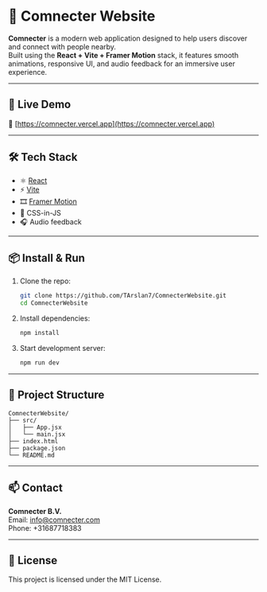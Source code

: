 # 📡 Comnecter Website

**Comnecter** is a modern web application designed to help users discover and connect with people nearby.  
Built using the **React + Vite + Framer Motion** stack, it features smooth animations, responsive UI, and audio feedback for an immersive user experience.

---

## 🚀 Live Demo

🔗 [https://comnecter.vercel.app](https://comnecter.vercel.app)

---

## 🛠️ Tech Stack

- ⚛️ [React](https://reactjs.org/)
- ⚡ [Vite](https://vitejs.dev/)
- 🎞️ [Framer Motion](https://www.framer.com/motion/)
- 🎨 CSS-in-JS
- 🎧 Audio feedback

---

## 📦 Install & Run

1. Clone the repo:
   ```bash
   git clone https://github.com/TArslan7/ComnecterWebsite.git
   cd ComnecterWebsite
   ```

2. Install dependencies:
   ```bash
   npm install
   ```

3. Start development server:
   ```bash
   npm run dev
   ```

---

## 📁 Project Structure

```
ComnecterWebsite/
├── src/
│   ├── App.jsx
│   └── main.jsx
├── index.html
├── package.json
└── README.md
```

---

## 📫 Contact

**Comnecter B.V.**  
Email: [info@comnecter.com](mailto:info@comnecter.com)  
Phone: +31687718383

---

## 📄 License

This project is licensed under the MIT License.
